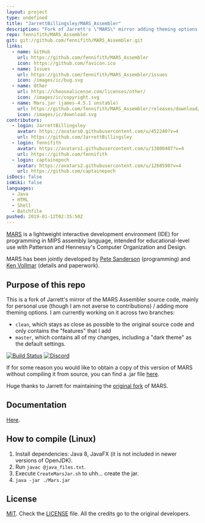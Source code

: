 ```yaml
---
layout: project
type: undefined
title: "JarrettBillingsley/MARS_Assembler"
description: "Fork of Jarrett's \"MARS\" mirror adding theming options and my own personal tweaks."
repo: fennifith/MARS_Assembler
git: git://github.com/fennifith/MARS_Assembler.git
links:
  - name: GitHub
    url: https://github.com/fennifith/MARS_Assembler
    icon: https://github.com/favicon.ico
  - name: Issues
    url: https://github.com/fennifith/MARS_Assembler/issues
    icon: /images/ic/bug.svg
  - name: Other
    url: https://choosealicense.com/licenses/other/
    icon: /images/ic/copyright.svg
  - name: Mars.jar (james-4.5.1 unstable)
    url: https://github.com/fennifith/MARS_Assembler/releases/download/james-4.5.1/Mars.jar
    icon: /images/ic/download.svg
contributors:
  - login: JarrettBillingsley
    avatar: https://avatars0.githubusercontent.com/u/452240?v=4
    url: https://github.com/JarrettBillingsley
  - login: fennifith
    avatar: https://avatars1.githubusercontent.com/u/13000407?v=4
    url: https://github.com/fennifith
  - login: captainepoch
    avatar: https://avatars2.githubusercontent.com/u/1268590?v=4
    url: https://github.com/captainepoch
isDocs: false
isWiki: false
languages:
  - Java
  - HTML
  - Shell
  - Batchfile
pushed: 2019-01-12T02:35:50Z
---
```


[MARS](http://courses.missouristate.edu/KenVollmar/MARS/index.htm) is a lightweight interactive development environment (IDE) for programming in MIPS assembly language, intended for educational-level use with Patterson and Hennessy's Computer Organization and Design.

MARS has been jointly developed by [Pete Sanderson](http://faculty.otterbein.edu/PSanderson/) (programming) and [Ken Vollmar](http://courses.missouristate.edu/KenVollmar/) (details and paperwork).

## Purpose of this repo

This is a fork of Jarrett's mirror of the MARS Assembler source code, mainly for personal use (though I am not averse to contributions) / adding more theming options. I am currently working on it across two branches:

- `clean`, which stays as close as possible to the original source code and only contains the "features" that I add
- `master`, which contains all of my changes, including a "dark theme" as the default settings.

[![Build Status](https://travis-ci.com/fennifith/MARS_Assembler.svg)](https://travis-ci.com/fennifith/MARS_Assembler)
[![Discord](https://img.shields.io/discord/514625116706177035.svg)](https://discord.gg/s5Se8vU)

If for some reason you would like to obtain a copy of this version of MARS without compiling it from source, you can find a .jar file [here](https://github.com/fennifith/MARS_Assembler/blob/master/../../releases/).

Huge thanks to Jarrett for maintaining the [original fork](https://github.com/JarrettBillingsley/MARS_Assembler) of MARS.

## Documentation

[Here](http://courses.missouristate.edu/KenVollmar/MARS/Help/MarsHelpIntro.html).

## How to compile (Linux)

1. Install dependencies: Java 8, JavaFX (it is not included in newer versions of OpenJDK).
2. Run `javac @java_files.txt`.
3. Execute `CreateMarsJar.sh` to uhh... create the jar.
4. `java -jar ./Mars.jar`

## License

[MIT](http://www.opensource.org/licenses/mit-license.html). Check the [LICENSE](https://github.com/adolphenom/MARS_Assembler/blob/master/LICENSE) file. All the credits go to the original developers.
